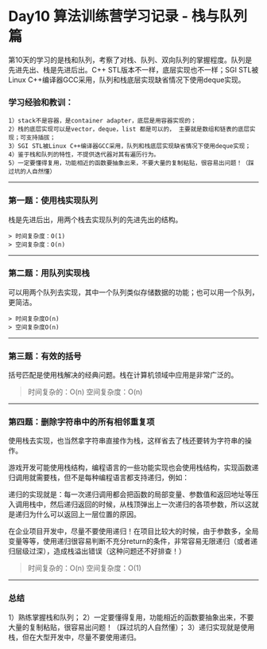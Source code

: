 
# Day10 算法训练营学习记录 - 栈与队列篇

第10天的学习的是栈和队列，考察了对栈、队列、双向队列的掌握程度。队列是先进先出、栈是先进后出。C++ STL版本不一样，底层实现也不一样；SGI STL被Linux C++编译器GCC采用，队列和栈底层实现缺省情况下使用deque实现。

### 学习经验和教训：
    1）stack不是容器，是container adapter，底层是用容器实现的；
    2）栈的底层实现可以是vector，deque，list 都是可以的， 主要就是数组和链表的底层实现；可支持插拔；
    3）SGI STL被Linux C++编译器GCC采用，队列和栈底层实现缺省情况下使用deque实现；
    4）鉴于栈和队列的特性，不提供迭代器对其有遍历行为。
    5）一定要懂得复用，功能相近的函数要抽象出来，不要大量的复制粘贴，很容易出问题！（踩过坑的人自然懂）

---
### 第一题：使用栈实现队列
  栈是先进后出，用两个栈去实现队列的先进先出的结构。
  

    > 时间复杂度：O(1)
    > 空间复杂度：O(n)


---
### 第二题：用队列实现栈
可以用两个队列去实现，其中一个队列类似存储数据的功能；也可以用一个队列，更简洁。

    > 时间复杂度O(n)
    > 空间复杂度O(n)


---

### 第三题：有效的括号
括号匹配是使用栈解决的经典问题。栈在计算机领域中应用是非常广泛的。


   > 时间复杂的：O(n)
   > 空间复杂度：O(n)


---

### 第四题：删除字符串中的所有相邻重复项
使用栈去实现，也当然拿字符串直接作为栈，这样省去了栈还要转为字符串的操作。

游戏开发可能使用栈结构，编程语言的一些功能实现也会使用栈结构，实现函数递归调用就需要栈，但不是每种编程语言都支持递归，例如：

递归的实现就是：每一次递归调用都会把函数的局部变量、参数值和返回地址等压入调用栈中，然后递归返回的时候，从栈顶弹出上一次递归的各项参数，所以这就是递归为什么可以返回上一层位置的原因。

在企业项目开发中，尽量不要使用递归！在项目比较大的时候，由于参数多，全局变量等等，使用递归很容易判断不充分return的条件，非常容易无限递归（或者递归层级过深），造成栈溢出错误（这种问题还不好排查！）


   > 时间复杂的：O(n)
   > 空间复杂度：O(1)


---

### 总结
1）熟练掌握栈和队列；
2）一定要懂得复用，功能相近的函数要抽象出来，不要大量的复制粘贴，很容易出问题！（踩过坑的人自然懂）；
3）递归实现就是使用栈，但在大型开发中，尽量不要使用递归。